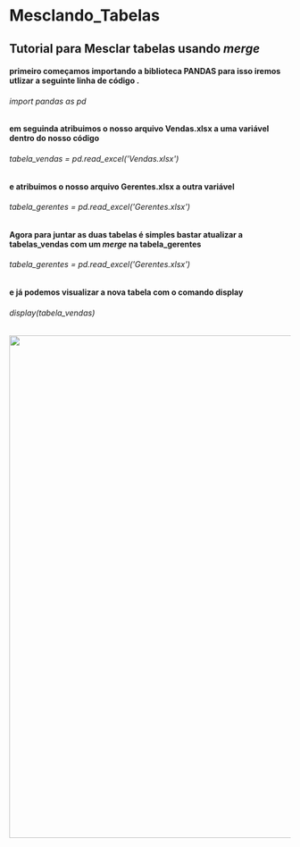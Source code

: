 # Mesclando_Tabelas
<h2>Tutorial para Mesclar tabelas usando <i>merge</i></h2>
<h4>primeiro começamos importando a biblioteca PANDAS para isso iremos utlizar a seguinte linha de código .</h4>
<h6><i>import pandas as pd</i></h6>
<h4>em seguinda atribuimos o nosso arquivo Vendas.xlsx a uma variável dentro do nosso código</h4>
<h6><i>tabela_vendas = pd.read_excel('Vendas.xlsx')</i></h6>
<h4>e atribuimos o nosso arquivo Gerentes.xlsx a outra variável</h4>
<h6><i>tabela_gerentes = pd.read_excel('Gerentes.xlsx')</i></h6>
<h4>Agora para juntar as duas tabelas é simples bastar atualizar a tabelas_vendas com um <i>merge</i> na tabela_gerentes</h4>
<h6><i>tabela_gerentes = pd.read_excel('Gerentes.xlsx')</i></h6>
<h4>e já podemos visualizar a nova tabela com o comando display</h4>
<h6><i>display(tabela_vendas)</i></h6>
<div align="center"><img src="https://user-images.githubusercontent.com/90981124/151084278-26512831-8760-4e3e-8c06-279700bfe545.png" width="900px" /></div>

